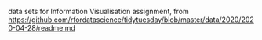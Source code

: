 data sets for Information Visualisation assignment, from https://github.com/rfordatascience/tidytuesday/blob/master/data/2020/2020-04-28/readme.md